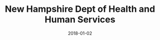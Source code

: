 ---
layout: site
title: "New Hampshire Dept of Health and Human Services"
date: 2018-01-02
categories: [medical]
version: 1.5.3
major: 1
minor: 5
patch: 3
slug: nh-hhs
link: https://nheasy.nh.gov/
submitter: lpolepeddi
permalink: /sites/:slug
---